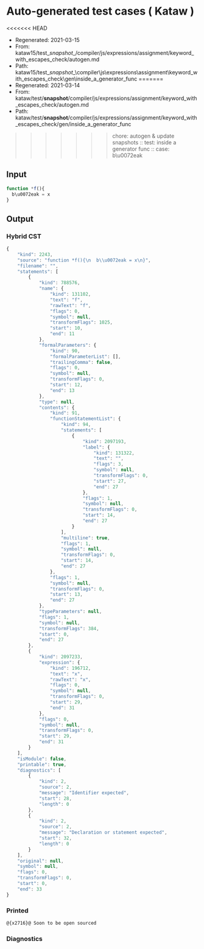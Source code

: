 # Auto-generated test cases ( Kataw )
<<<<<<< HEAD
- Regenerated: 2021-03-15
- From: kataw15/test\__snapshot__/compiler/js/expressions/assignment/keyword_with_escapes_check/autogen.md
- Path: kataw15/test\__snapshot__\compiler\js\expressions\assignment\keyword_with_escapes_check\gen\inside_a_generator_func
=======
- Regenerated: 2021-03-14
- From: kataw/test/__snapshot__/compiler/js/expressions/assignment/keyword_with_escapes_check/autogen.md
- Path: kataw/test/__snapshot__/compiler/js/expressions/assignment/keyword_with_escapes_check/gen/inside_a_generator_func
>>>>>>> chore: autogen & update snapshots
> :: test: inside a generator func
> :: case: b\u0072eak
## Input

`````js
function *f(){
  b\u0072eak = x
}
`````

## Output

### Hybrid CST

```javascript
{
    "kind": 2243,
    "source": "function *f(){\n  b\\u0072eak = x\n}",
    "filename": "",
    "statements": [
        {
            "kind": 788576,
            "name": {
                "kind": 131102,
                "text": "f",
                "rawText": "f",
                "flags": 0,
                "symbol": null,
                "transformFlags": 1025,
                "start": 10,
                "end": 11
            },
            "formalParameters": {
                "kind": 90,
                "formalParameterList": [],
                "trailingComma": false,
                "flags": 0,
                "symbol": null,
                "transformFlags": 0,
                "start": 12,
                "end": 13
            },
            "type": null,
            "contents": {
                "kind": 91,
                "functionStatementList": {
                    "kind": 94,
                    "statements": [
                        {
                            "kind": 2097193,
                            "label": {
                                "kind": 131322,
                                "text": "",
                                "flags": 3,
                                "symbol": null,
                                "transformFlags": 0,
                                "start": 27,
                                "end": 27
                            },
                            "flags": 1,
                            "symbol": null,
                            "transformFlags": 0,
                            "start": 14,
                            "end": 27
                        }
                    ],
                    "multiline": true,
                    "flags": 1,
                    "symbol": null,
                    "transformFlags": 0,
                    "start": 14,
                    "end": 27
                },
                "flags": 1,
                "symbol": null,
                "transformFlags": 0,
                "start": 13,
                "end": 27
            },
            "typeParameters": null,
            "flags": 1,
            "symbol": null,
            "transformFlags": 384,
            "start": 0,
            "end": 27
        },
        {
            "kind": 2097233,
            "expression": {
                "kind": 196712,
                "text": "x",
                "rawText": "x",
                "flags": 0,
                "symbol": null,
                "transformFlags": 0,
                "start": 29,
                "end": 31
            },
            "flags": 0,
            "symbol": null,
            "transformFlags": 0,
            "start": 29,
            "end": 31
        }
    ],
    "isModule": false,
    "printable": true,
    "diagnostics": [
        {
            "kind": 2,
            "source": 2,
            "message": "Identifier expected",
            "start": 28,
            "length": 0
        },
        {
            "kind": 2,
            "source": 2,
            "message": "Declaration or statement expected",
            "start": 32,
            "length": 0
        }
    ],
    "original": null,
    "symbol": null,
    "flags": 0,
    "transformFlags": 0,
    "start": 0,
    "end": 33
}
```

### Printed

```javascript
@{x2716}@ Soon to be open sourced
```

### Diagnostics

```javascript

```

